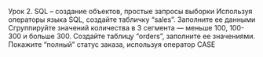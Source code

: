 Урок 2. SQL – создание объектов, простые запросы выборки
Используя операторы языка SQL, создайте табличку “sales”. Заполните ее данными
Сгруппируйте значений количества в 3 сегмента — меньше 100, 100-300 и больше 300.
Создайте таблицу “orders”, заполните ее значениями. Покажите “полный” статус заказа, используя оператор CASE
